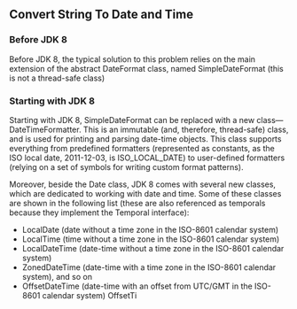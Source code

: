 ## Convert String To Date and Time
 ### Before JDK 8
Before JDK 8, the typical solution to this problem relies on the main extension of the
abstract DateFormat class, named SimpleDateFormat (this is not a thread-safe
class)

### Starting with JDK 8
Starting with JDK 8, SimpleDateFormat can be replaced with a new
class—DateTimeFormatter. This is an immutable (and, therefore, thread-safe) class,
and is used for printing and parsing date-time objects. This class supports everything
from predefined formatters (represented as constants, as the ISO local date,
2011-12-03, is ISO_LOCAL_DATE) to user-defined formatters (relying on a set of
symbols for writing custom format patterns).

Moreover, beside the Date class, JDK 8 comes with several new classes, which are
dedicated to working with date and time. Some of these classes are shown in the
following list (these are also referenced as temporals because they implement the
Temporal interface):
- LocalDate (date without a time zone in the ISO-8601 calendar system)
- LocalTime (time without a time zone in the ISO-8601 calendar system)
- LocalDateTime (date-time without a time zone in the ISO-8601 calendar
  system)
- ZonedDateTime (date-time with a time zone in the ISO-8601 calendar
  system), and so on
- OffsetDateTime (date-time with an offset from UTC/GMT in the
  ISO-8601 calendar system)
  OffsetTi